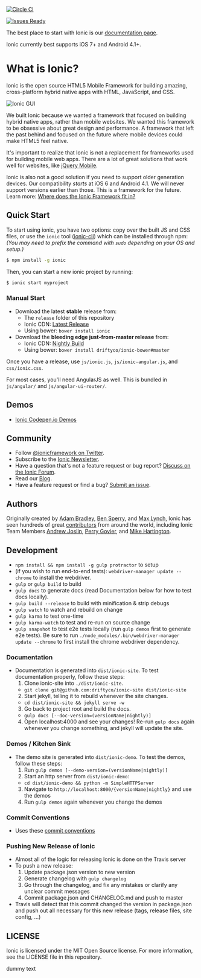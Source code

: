 [![Circle CI](https://circleci.com/gh/driftyco/ionic.svg?style=svg)](https://circleci.com/gh/driftyco/ionic)


[![Issues Ready](https://badge.waffle.io/driftyco/ionic.png?label=ready&title=Ready)](https://waffle.io/driftyco/ionic)

The best place to start with Ionic is our [documentation page](http://ionicframework.com/docs/).

Ionic currently best supports iOS 7+ and Android 4.1+.

# What is Ionic?

Ionic is the open source HTML5 Mobile Framework for building amazing, cross-platform hybrid native apps with HTML, JavaScript, and CSS.

![Ionic GUI](http://ionicframework.com/img/gui_screen.jpg)

We built Ionic because we wanted a framework that focused on building hybrid native apps, rather than mobile websites. We wanted this framework to be obsessive about great design and performance. A framework that left the past behind and focused on the future where mobile devices could make HTML5 feel native.

It's important to realize that Ionic is not a replacement for frameworks used for building mobile web apps. There are a lot
of great solutions that work well for websites, like [jQuery Mobile](http://jquerymobile.com/).

Ionic is also not a good solution if you need to support older generation devices. Our compatibility *starts* at iOS 6 and Android 4.1. We will never support versions earlier than those. This is a framework for the future. Learn more: [Where does the Ionic Framework fit in?](http://ionicframework.com/blog/where-does-the-ionic-framework-fit-in/)

## Quick Start

To start using ionic, you have two options: copy over the built JS and CSS files, or
use the `ionic` tool ([ionic-cli](https://github.com/driftyco/ionic-cli)) which can be installed through npm: _(You may need to prefix the command with `sudo` depending on your OS and setup.)_

```bash
$ npm install -g ionic
```

Then, you can start a new ionic project by running:

```bash
$ ionic start myproject
```

### Manual Start

- Download the latest **stable** release from:
  * The `release` folder of this repository
  * Ionic CDN: [Latest Release](http://code.ionicframework.com/)
  * Using bower: `bower install ionic`
- Download the **bleeding edge just-from-master release** from:
  * Ionic CDN: [Nightly Build](http://code.ionicframework.com/#nightly)
  * Using bower: `bower install driftyco/ionic-bower#master`

Once you have a release, use `js/ionic.js`, `js/ionic-angular.js`, and `css/ionic.css`.

For most cases, you'll need AngularJS as well.  This is bundled in `js/angular/` and `js/angular-ui-router/`.


## Demos

 - [Ionic Codepen.io Demos](http://codepen.io/ionic/public-list)


## Community

* Follow [@ionicframework on Twitter](https://twitter.com/ionicframework).
* Subscribe to the [Ionic Newsletter](http://ionicframework.com/subscribe/).
* Have a question that's not a feature request or bug report? [Discuss on the Ionic Forum](http://forum.ionicframework.com/).
* Read our [Blog](http://ionicframework.com/blog/).
* Have a feature request or find a bug? [Submit an issue](http://ionicframework.com/submit-issue/).


## Authors

Originally created by [Adam Bradley](http://twitter.com/adamdbradley), [Ben Sperry](http://twitter.com/benjsperry), and [Max Lynch](http://twitter.com/maxlynch), Ionic has seen hundreds of great [contributors](https://github.com/driftyco/ionic/graphs/contributors) from around the world, including Ionic Team Members [Andrew Joslin](http://twitter.com/andrewtjoslin), [Perry Govier](http://twitter.com/perrygovier), and [Mike Hartington](http://twitter.com/mhartington).

## Development

* `npm install && npm install -g gulp protractor` to setup
* (if you wish to run end-to-end tests): `webdriver-manager update --chrome` to install the webdriver.
* `gulp` or `gulp build` to build
* `gulp docs` to generate docs (read Documentation below for how to test docs locally).
* `gulp build --release` to build with minification & strip debugs
* `gulp watch` to watch and rebuild on change
* `gulp karma` to test one-time
* `gulp karma-watch` to test and re-run on source change
* `gulp snapshot` to test e2e tests locally (run `gulp demos` first to generate e2e tests). Be sure to run `./node_modules/.bin/webdriver-manager update --chrome` to first install the chrome webdriver dependency.

### Documentation

* Documentation is generated into `dist/ionic-site`.  To test documentation properly, follow these steps:
  1. Clone ionic-site into `./dist/ionic-site`.
    - `git clone git@github.com:driftyco/ionic-site dist/ionic-site`
  2. Start jekyll, telling it to rebuild whenever the site changes.
    - `cd dist/ionic-site && jekyll serve -w`
  3. Go back to project root and build the docs.
    - `gulp docs [--doc-version=(versionName|nightly)]`
  4. Open localhost:4000 and see your changes! Re-run `gulp docs` again whenever you change something, and jekyll will update the site.

### Demos / Kitchen Sink

* The demo site is generated into `dist/ionic-demo`. To test the demos, follow these steps:
  1. Run `gulp demos [--demo-version=(versionName|nightly)]`
  2. Start an http server from `dist/ionic-demo`:
    - `cd dist/ionic-demo && python -m SimpleHTTPServer`
  3. Navigate to `http://localhost:8000/{versionName|nightly}` and use the demos
  4. Run `gulp demos` again whenever you change the demos

### Commit Conventions

* Uses these [commit conventions](http://github.com/ajoslin/conventional-changelog)

### Pushing New Release of Ionic

- Almost all of the logic for releasing Ionic is done on the Travis server
- To push a new release:
  1. Update package.json version to new version
  2. Generate changelog with `gulp changelog`
  3. Go through the changelog, and fix any mistakes or clarify any unclear commit messages
  4. Commit package.json and CHANGELOG.md and push to master
- Travis will detect that this commit changed the version in package.json and push out all necessary for this new release (tags, release files, site config, ...)

## LICENSE

Ionic is licensed under the MIT Open Source license. For more information, see the LICENSE file in this repository.


dummy text
